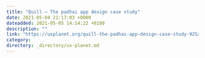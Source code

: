 ```yaml
---
title: "Quill — The padhai app design case study"
date: 2021-05-04 21:17:03 +0000
dateadded: 2021-05-05 14:14:22 +0100
description: ""
link: "https://uxplanet.org/quill-the-padhai-app-design-case-study-925a9f77e9ed?source=rss----819cc2aaeee0---4"
category:
directory: _directory/ux-planet.md
---
```

